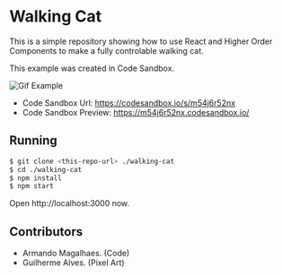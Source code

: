 # Walking Cat

This is a simple repository showing how to use React and Higher Order Components to make a fully controlable walking cat.

This example was created in Code Sandbox.

![Gif Example](http://g.recordit.co/JFsFjYWFJB.gif)

- Code Sandbox Url: https://codesandbox.io/s/m54j6r52nx
- Code Sandbox Preview: https://m54j6r52nx.codesandbox.io/

## Running

```sh
$ git clone <this-repo-url> ./walking-cat
$ cd ./walking-cat
$ npm install 
$ npm start
```

Open http://localhost:3000 now.

## Contributors

 - Armando Magalhaes. (Code)
 - Guilherme Alves. (Pixel Art)